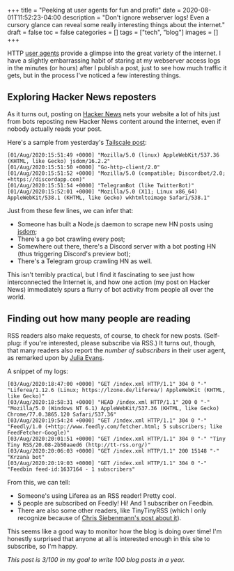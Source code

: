 +++
title = "Peeking at user agents for fun and profit"
date = 2020-08-01T11:52:23-04:00
description = "Don't ignore webserver logs! Even a cursory glance can reveal some really interesting things about the internet."
draft = false
toc = false
categories = []
tags = ["tech", "blog"]
images = []
+++

HTTP [user agents](https://en.wikipedia.org/wiki/User_agent) provide a glimpse into the great variety of the internet. I have a slightly embarrassing habit of staring at my webserver access logs in the minutes (or hours) after I publish a post, just to see how much traffic it gets, but in the process I've noticed a few interesting things.

## Exploring Hacker News reposters

As it turns out, posting on [Hacker News](https://news.ycombinator.com) nets your website a lot of hits just from bots reposting new Hacker News content around the internet, even if nobody actually reads your post.

Here's a sample from yesterday's [Tailscale post](/post/tailscale-pretty-cool/):

```
[01/Aug/2020:15:51:49 +0000] "Mozilla/5.0 (linux) AppleWebKit/537.36 (KHTML, like Gecko) jsdom/16.2.2"
[01/Aug/2020:15:51:50 +0000] "Go-http-client/2.0"
[01/Aug/2020:15:51:52 +0000] "Mozilla/5.0 (compatible; Discordbot/2.0; +https://discordapp.com)"
[01/Aug/2020:15:51:54 +0000] "TelegramBot (like TwitterBot)"
[01/Aug/2020:15:52:01 +0000] "Mozilla/5.0 (X11; Linux x86_64) AppleWebKit/538.1 (KHTML, like Gecko) wkhtmltoimage Safari/538.1"
```

Just from these few lines, we can infer that:

- Someone has built a Node.js daemon to scrape new HN posts using [jsdom](https://github.com/jsdom/jsdom);
- There's a go bot crawling every post;
- Somewhere out there, there's a Discord server with a bot posting HN (thus triggering Discord's preview bot);
- There's a Telegram group crawling HN as well.

This isn't terribly practical, but I find it fascinating to see just how interconnected the Internet is, and how one action (my post on Hacker News) immediately spurs a flurry of bot activity from people all over the world.

## Finding out how many people are reading

RSS readers also make requests, of course, to check for new posts. (Self-plug: if you're interested, please subscribe via RSS.) It turns out, though, that many readers also report the _number of subscribers_ in their user agent, as remarked upon by [Julia Evans](https://jvns.ca/blog/2018/02/20/measuring-blog-success/).

A snippet of my logs:

```
[03/Aug/2020:18:47:00 +0000] "GET /index.xml HTTP/1.1" 304 0 "-" "Liferea/1.12.6 (Linux; https://lzone.de/liferea/) AppleWebKit (KHTML, like Gecko)"
[03/Aug/2020:18:58:31 +0000] "HEAD /index.xml HTTP/1.1" 200 0 "-" "Mozilla/5.0 (Windows NT 6.1) AppleWebKit/537.36 (KHTML, like Gecko) Chrome/77.0.3865.120 Safari/537.36"
[03/Aug/2020:19:54:24 +0000] "GET /index.xml HTTP/1.1" 304 0 "-" "Feedly/1.0 (+http://www.feedly.com/fetcher.html; 5 subscribers; like FeedFetcher-Google)"
[03/Aug/2020:20:01:51 +0000] "GET /index.xml HTTP/1.1" 304 0 "-" "Tiny Tiny RSS/20.08-2b50aaed6 (http://tt-rss.org/)"
[03/Aug/2020:20:06:03 +0000] "GET /index.xml HTTP/1.1" 200 15148 "-" "Krzana bot"
[03/Aug/2020:20:19:03 +0000] "GET /index.xml HTTP/1.1" 304 0 "-" "Feedbin feed-id:1637164 - 1 subscribers"
```

From this, we can tell:

- Someone's using Liferea as an RSS reader! Pretty cool.
- 5 people are subscribed on Feedly! Hi! And 1 subscriber on Feedbin.
- There are also some other readers, like TinyTinyRSS (which I only recognize because of [Chris Siebenmann's post about it](https://utcc.utoronto.ca/~cks/space/blog/web/MyIfModifiedSinceHack)).

This seems like a good way to monitor how the blog is doing over time! I'm honestly surprised that anyone at all is interested enough in this site to subscribe, so I'm happy.

_This post is 3/100 in my goal to write 100 blog posts in a year._
